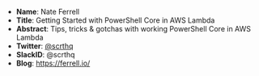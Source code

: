 * **Name**: Nate Ferrell
* **Title**: Getting Started with PowerShell Core in AWS Lambda
* **Abstract**: Tips, tricks & gotchas with working PowerShell Core in AWS Lambda
* **Twitter**: [@scrthq](https://twitter.com/scrthq)
* **SlackID**: @scrthq
* **Blog**: https://ferrell.io/
